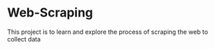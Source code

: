 # Web-Scraping
This project is to learn and explore the process of scraping the web to collect data
